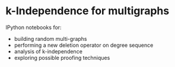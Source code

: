 # k-Independence for multigraphs

IPython notebooks for:
- building random multi-graphs
- performing a new deletion operator on degree sequence
- analysis of k-independence
- exploring possible proofing techniques
